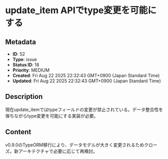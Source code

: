 # update_item APIでtype変更を可能にする

## Metadata

- **ID**: 52
- **Type**: issue
- **Status ID**: 18
- **Priority**: MEDIUM
- **Created**: Fri Aug 22 2025 22:32:43 GMT+0900 (Japan Standard Time)
- **Updated**: Fri Aug 22 2025 22:32:43 GMT+0900 (Japan Standard Time)

## Description

現在update_itemではtypeフィールドの変更が禁止されている。データ整合性を保ちながらtype変更を可能にする実装が必要。

## Content

v0.9.0のTypeORM移行により、データモデルが大きく変更されるためクローズ。新アーキテクチャで必要に応じて再検討。
